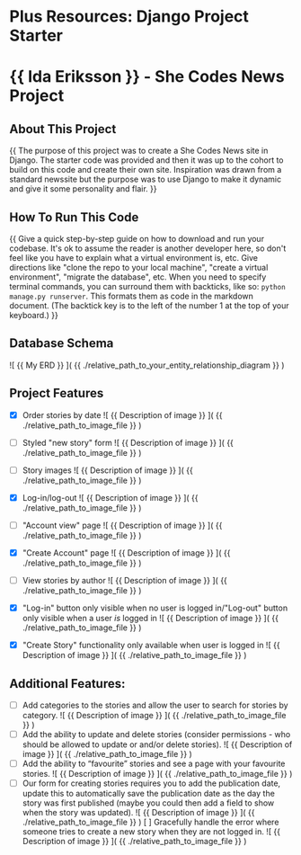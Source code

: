 # Plus Resources: Django Project Starter

# {{ Ida Eriksson }} - She Codes News Project
## About This Project
{{ The purpose of this project was to create a She Codes News site in Django. The starter code was provided and then it was up to the cohort to build on this code and create their own site. Inspiration was drawn from a standard newssite but the purpose was to use Django to make it dynamic and give it some personality and flair.  }}
## How To Run This Code
{{
Give a quick step-by-step guide on how to download and run your codebase.
It's ok to assume the reader is another developer here, so don't feel like you
have to explain what a virtual environment is, etc.
Give directions like "clone the repo to your local machine", "create a virtual
environment", "migrate the database", etc.
When you need to specify terminal commands, you can surround them with
backticks, like so: `python manage.py runserver`. This formats them as
code in the markdown document. (The backtick key is to the left of the
number 1 at the top of your keyboard.)
}}
## Database Schema
![ {{ My ERD }} ]( {{ ./relative_path_to_your_entity_relationship_diagram }} )
## Project Features
- [x] Order stories by date
![ {{ Description of image }} ]( {{ ./relative_path_to_image_file }} )

- [ ] Styled "new story" form
![ {{ Description of image }} ]( {{ ./relative_path_to_image_file }} )

- [ ] Story images
![ {{ Description of image }} ]( {{ ./relative_path_to_image_file }} )

- [x] Log-in/log-out
![ {{ Description of image }} ]( {{ ./relative_path_to_image_file }} )

- [ ] "Account view" page
![ {{ Description of image }} ]( {{ ./relative_path_to_image_file }} )

- [x] "Create Account" page
![ {{ Description of image }} ]( {{ ./relative_path_to_image_file }} )

- [ ] View stories by author
![ {{ Description of image }} ]( {{ ./relative_path_to_image_file }} )

- [x] "Log-in" button only visible when no user is logged in/"Log-out" button
only visible when a user *is* logged in
![ {{ Description of image }} ]( {{ ./relative_path_to_image_file }} )

- [x] "Create Story" functionality only available when user is logged in
![ {{ Description of image }} ]( {{ ./relative_path_to_image_file }} )
## Additional Features:
- [ ] Add categories to the stories and allow the user to search for stories by
category.
![ {{ Description of image }} ]( {{ ./relative_path_to_image_file }} )
- [ ] Add the ability to update and delete stories (consider permissions - who
should be allowed to update or and/or delete stories).
![ {{ Description of image }} ]( {{ ./relative_path_to_image_file }} )
- [ ] Add the ability to “favourite” stories and see a page with your favourite
stories.
![ {{ Description of image }} ]( {{ ./relative_path_to_image_file }} )
- [ ] Our form for creating stories requires you to add the publication date,
update this to automatically save the publication date as the day the
story was first published (maybe you could then add a field to show
when the story was updated).
![ {{ Description of image }} ]( {{ ./relative_path_to_image_file }} )
[ ] Gracefully handle the error where someone tries to create a new story when
they are not logged in.
![ {{ Description of image }} ]( {{ ./relative_path_to_image_file }} )

<!-- Ida's notes
1. I have added a message when the user is not logged in it says 'Please log in to write a story' and this sentence is also a link to the log in page -->